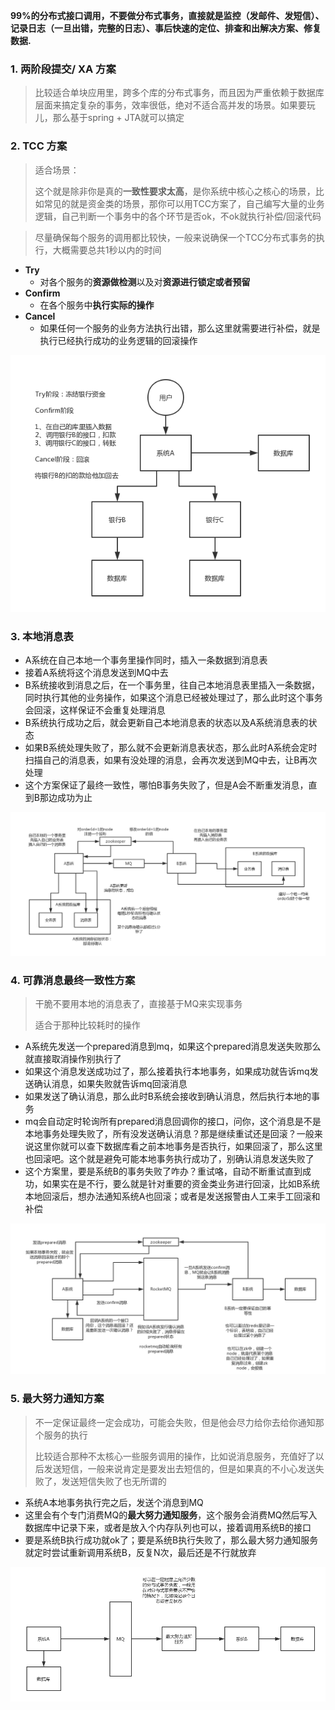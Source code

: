 **99%的分布式接口调用，不要做分布式事务，直接就是监控（发邮件、发短信）、记录日志（一旦出错，完整的日志）、事后快速的定位、排查和出解决方案、修复数据.**



### 1. 两阶段提交/ XA 方案

> 比较适合单块应用里，跨多个库的分布式事务，而且因为严重依赖于数据库层面来搞定复杂的事务，效率很低，绝对不适合高并发的场景。如果要玩儿，那么基于spring + JTA就可以搞定



### 2. TCC 方案

> 适合场景：
>
> 这个就是除非你是真的**一致性要求太高**，是你系统中核心之核心的场景，比如常见的就是资金类的场景，那你可以用TCC方案了，自己编写大量的业务逻辑，自己判断一个事务中的各个环节是否ok，不ok就执行补偿/回滚代码

>  尽量确保每个服务的调用都比较快，一般来说确保一个TCC分布式事务的执行，大概需要总共1秒以内的时间

 - **Try**
   	- 对各个服务的**资源做检测**以及对**资源进行锁定或者预留**
 - **Confirm**
   	- 在各个服务中**执行实际的操作**
 - **Cancel**
   	- 如果任何一个服务的业务方法执行出错，那么这里就需要进行补偿，就是执行已经执行成功的业务逻辑的回滚操作

![45_04_TCC方案](imgs/45_04_TCC方案.png)



### 3. 本地消息表

- A系统在自己本地一个事务里操作同时，插入一条数据到消息表
- 接着A系统将这个消息发送到MQ中去
- B系统接收到消息之后，在一个事务里，往自己本地消息表里插入一条数据，同时执行其他的业务操作，如果这个消息已经被处理过了，那么此时这个事务会回滚，这样保证不会重复处理消息
- B系统执行成功之后，就会更新自己本地消息表的状态以及A系统消息表的状态
- 如果B系统处理失败了，那么就不会更新消息表状态，那么此时A系统会定时扫描自己的消息表，如果有没处理的消息，会再次发送到MQ中去，让B再次处理
- 这个方案保证了最终一致性，哪怕B事务失败了，但是A会不断重发消息，直到B那边成功为止

![45_05_本地消息表方案](imgs/45_05_本地消息表方案.png)



### 4. 可靠消息最终一致性方案

> 干脆不要用本地的消息表了，直接基于MQ来实现事务
>
> 适合于那种比较耗时的操作

- A系统先发送一个prepared消息到mq，如果这个prepared消息发送失败那么就直接取消操作别执行了
- 如果这个消息发送成功过了，那么接着执行本地事务，如果成功就告诉mq发送确认消息，如果失败就告诉mq回滚消息
- 如果发送了确认消息，那么此时B系统会接收到确认消息，然后执行本地的事务
- mq会自动定时轮询所有prepared消息回调你的接口，问你，这个消息是不是本地事务处理失败了，所有没发送确认消息？那是继续重试还是回滚？一般来说这里你就可以查下数据库看之前本地事务是否执行，如果回滚了，那么这里也回滚吧。这个就是避免可能本地事务执行成功了，别确认消息发送失败了
- 这个方案里，要是系统B的事务失败了咋办？重试咯，自动不断重试直到成功，如果实在是不行，要么就是针对重要的资金类业务进行回滚，比如B系统本地回滚后，想办法通知系统A也回滚；或者是发送报警由人工来手工回滚和补偿

![45_06_可靠消息最终一致性方案](imgs/45_06_可靠消息最终一致性方案.png)



### 5. 最大努力通知方案

> 不一定保证最终一定会成功，可能会失败，但是他会尽力给你去给你通知那个服务的执行
>
> 比较适合那种不太核心一些服务调用的操作，比如说消息服务，充值好了以后发送短信，一般来说肯定是要发出去短信的，但是如果真的不小心发送失败了，发送短信失败了也无所谓的

- 系统A本地事务执行完之后，发送个消息到MQ
- 这里会有个专门消费MQ的**最大努力通知服务**，这个服务会消费MQ然后写入数据库中记录下来，或者是放入个内存队列也可以，接着调用系统B的接口
- 要是系统B执行成功就ok了；要是系统B执行失败了，那么最大努力通知服务就定时尝试重新调用系统B，反复N次，最后还是不行就放弃

![45_07_最大努力通知方案](imgs/45_07_最大努力通知方案.png)